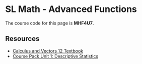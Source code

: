 # SL Math - Advanced Functions

The course code for this page is **MHF4U7**.



## Resources

 - [Calculus and Vectors 12 Textbook](/resources/g11/calculus-vectors-textbook.pdf)
 - [Course Pack Unit 1: Descriptive Statistics](/resources/g11/s1cp1.pdf)
